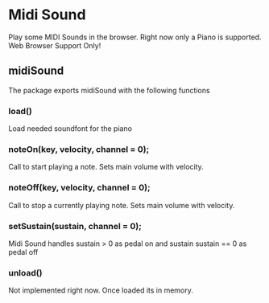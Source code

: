 # Midi Sound


Play some MIDI Sounds in the browser. Right now only a Piano is supported.
Web Browser Support Only!

## midiSound

The package exports midiSound with the following functions

### load()

Load needed soundfont for the piano

### noteOn(key, velocity, channel = 0);
Call to start playing a note. Sets main volume with velocity.

### noteOff(key, velocity, channel = 0);
Call to stop a currently playing note. Sets main volume with velocity.

### setSustain(sustain, channel = 0);

Midi Sound handles sustain > 0 as pedal on and sustain sustain == 0 as pedal off

### unload()

Not implemented right now. Once loaded its in memory.


